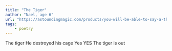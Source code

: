 ```yaml
---
title: "The Tiger"
author: "Nael, age 6"
url: "https://astoundingmagic.com/products/you-will-be-able-to-say-a-thousand-words"
tags: 
    - poetry
---
```


The tiger
He destroyed his cage
Yes
YES
The tiger is out